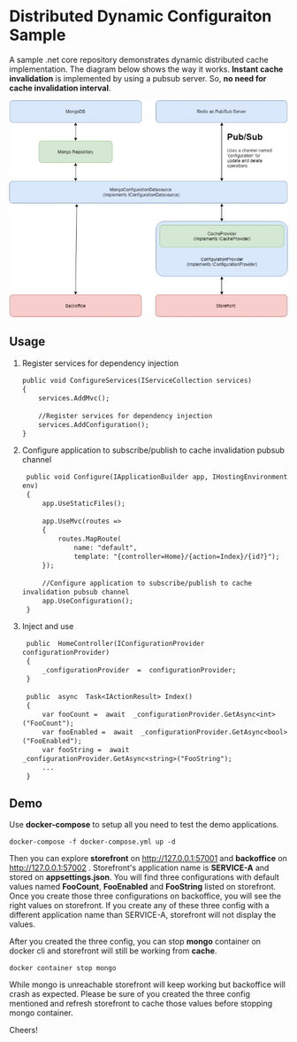 
# Distributed Dynamic Configuraiton Sample
A sample .net core repository demonstrates dynamic distributed cache implementation. The diagram below shows the way it works. **Instant cache invalidation** is implemented by using a pubsub server. So, **no need for cache invalidation interval**.

![alt text](https://raw.githubusercontent.com/ibrahimkalyoncu/distributed-config-sample/master/diagram.jpg)

## Usage

 1. Register services for dependency injection

	    public void ConfigureServices(IServiceCollection services)
		{
		    services.AddMvc();

		    //Register services for dependency injection
		    services.AddConfiguration();
		}
2. Configure application to subscribe/publish to cache invalidation pubsub channel

	    public void Configure(IApplicationBuilder app, IHostingEnvironment env)
        {
            app.UseStaticFiles();

            app.UseMvc(routes =>
            {
                routes.MapRoute(
                    name: "default",
                    template: "{controller=Home}/{action=Index}/{id?}");
            });

			//Configure application to subscribe/publish to cache invalidation pubsub channel
            app.UseConfiguration();
        }
3. Inject and use

		public  HomeController(IConfigurationProvider configurationProvider)
		{
			_configurationProvider  =  configurationProvider;
		}
		
		public  async  Task<IActionResult> Index()
		{
		    var fooCount =  await  _configurationProvider.GetAsync<int>("FooCount");
		    var fooEnabled =  await  _configurationProvider.GetAsync<bool>("FooEnabled");
		    var fooString =  await  _configurationProvider.GetAsync<string>("FooString");
			...
		}

## Demo
Use **docker-compose** to setup all you need to test the demo applications.

    docker-compose -f docker-compose.yml up -d

Then you can explore **storefront** on http://127.0.0.1:57001 and **backoffice** on http://127.0.0.1:57002 . Storefront's application name is **SERVICE-A** and stored on **appsettings.json**. You will find three configurations with default values named **FooCount**, **FooEnabled** and **FooString** listed on storefront. Once you create those three configurations on backoffice, you will see the right values on storefront. If you create any of these three config with a different application name than SERVICE-A, storefront will not display the values.

After you created the three config, you can stop **mongo** container on docker cli and storefront will still be working from **cache**.

    docker container stop mongo

While mongo is unreachable storefront will keep working but backoffice will crash as expected. Please be sure of you created the three config mentioned and refresh storefront to cache those values before stopping mongo container.

Cheers!
